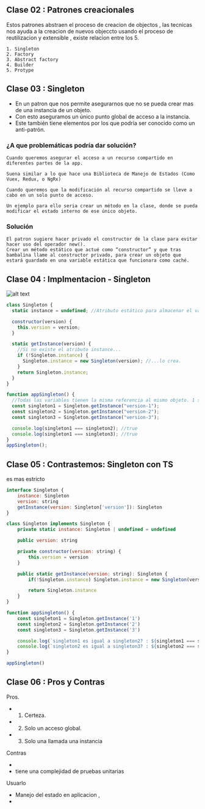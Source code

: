 ## Clase 02 : Patrones creacionales

Estos patrones abstraen el proceso de creacion de objectos , las tecnicas nos ayuda a la creacion de nuevos objeccto usando el proceso de reutilizacion y extensible , existe relacion entre los 5.

    1. Singleton
    2. Factory
    3. Abstract factory
    4. Builder
    5. Protype

## Clase 03 : Singleton

- En un patron que nos permite asegurarnos que no se pueda crear mas de una instancia de un objeto.
- Con esto aseguramos un único punto global de acceso a la instancia.
- Este también tiene elementos por los que podría ser conocido como un anti-patrón.

### ¿A que problemáticas podría dar solución?

    Cuando queremos asegurar el acceso a un recurso compartido en diferentes partes de la app.

    Suena similar a lo que hace una Biblioteca de Manejo de Estados (Como Vuex, Redux, o NgRx)

    Cuando queremos que la modificación al recurso compartido se lleve a cabo en un solo punto de acceso.

    Un ejemplo para ello seria crear un método en la clase, donde se pueda modificar el estado interno de ese único objeto.

### Solución

    El patron sugiere hacer privado el constructor de la clase para evitar hacer uso del operador new().
    Crear un método estático que actué como “constructor” y que tras bambalina llame al constructor privado, para crear un objeto que estará guardado en una variable estática que funcionara como caché.

## Clase 04 : Implmentacion - Singleton

![alt text](./clase04.png)

```js
class Singleton {
  static instance = undefined; //Atributo estático para almacenar el valor, llamado para la validación de getInstance()

  constructor(version) {
    this.version = version;
  }

  static getInstance(version) {
    //Si no existe el atributo instance...
    if (!Singleton.instance) {
      Singleton.instance = new Singleton(version); //...lo crea.
    }
    return Singleton.instance;
  }
}

function appSingleton() {
  //Todas las variables tienen la misma referencia al mismo objeto. 1 sola instancia a lo largo de la aplicación:
  const singleton1 = Singleton.getInstance("version-1");
  const singleton2 = Singleton.getInstance("version-2");
  const singleton3 = Singleton.getInstance("version-3");

  console.log(singleton1 === singleton2); //true
  console.log(singleton1 === singleton3); //true
}
appSingleton();
```

## Clase 05 : Contrastemos: Singleton con TS

es mas estricto

```js
interface Singleton {
    instance: Singleton
    version: string
    getInstance(version: Singleton['version']): Singleton
}

class Singleton implements Singleton {
    private static instance: Singleton | undefined = undefined

    public version: string

    private constructor(version: string) {
        this.version = version
    }

    public static getInstance(version: string): Singleton {
        if(!Singleton.instance) Singleton.instance = new Singleton(version)

        return Singleton.instance
    }
}

function appSingleton() {
    const singleton1 = Singleton.getInstance('1')
    const singleton2 = Singleton.getInstance('2')
    const singleton3 = Singleton.getInstance('3')

    console.log(`singleton1 es igual a singleton2? : ${singleton1 === singleton2}`)
    console.log(`singleton2 es igual a singleton3? : ${singleton2 === singleton3}`)
}

appSingleton()
```

## Clase 06 : Pros y Contras

Pros.

- 1. Certeza.
- 2. Solo un acceso global.
- 3. Solo una llamada una instancia

Contras

-
- tiene una complejidad de pruebas unitarias

Usuarlo

- Manejo del estado en aplicacion ,
-
